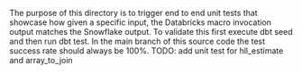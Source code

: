 The purpose of this directory is to trigger end to end unit tests that showcase how given a specific input, the Databricks macro invocation output matches the Snowflake output. To validate this first execute dbt seed and then run dbt test. In the main branch of this source code the test success rate should always be 100%. TODO: add unit test for hll_estimate and array_to_join
